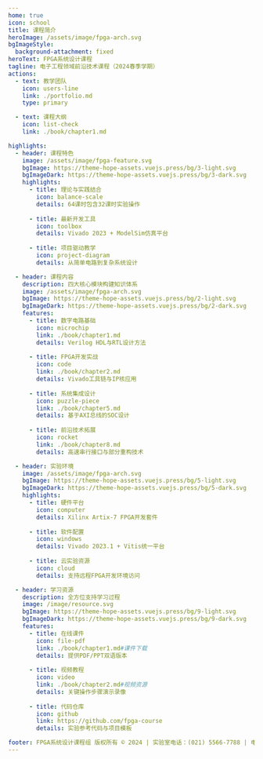```yaml
---
home: true
icon: school
title: 课程简介
heroImage: /assets/image/fpga-arch.svg
bgImageStyle:
  background-attachment: fixed
heroText: FPGA系统设计课程
tagline: 电子工程领域前沿技术课程（2024春季学期）
actions:
  - text: 教学团队
    icon: users-line
    link: ./portfolio.md
    type: primary

  - text: 课程大纲
    icon: list-check
    link: ./book/chapter1.md

highlights:
  - header: 课程特色
    image: /assets/image/fpga-feature.svg
    bgImage: https://theme-hope-assets.vuejs.press/bg/3-light.svg
    bgImageDark: https://theme-hope-assets.vuejs.press/bg/3-dark.svg
    highlights:
      - title: 理论与实践结合
        icon: balance-scale
        details: 64课时包含32课时实验操作
        
      - title: 最新开发工具
        icon: toolbox
        details: Vivado 2023 + ModelSim仿真平台
        
      - title: 项目驱动教学
        icon: project-diagram
        details: 从简单电路到复杂系统设计

  - header: 课程内容
    description: 四大核心模块构建知识体系
    image: /assets/image/fpga-arch.svg
    bgImage: https://theme-hope-assets.vuejs.press/bg/2-light.svg
    bgImageDark: https://theme-hope-assets.vuejs.press/bg/2-dark.svg
    features:
      - title: 数字电路基础
        icon: microchip
        link: ./book/chapter1.md
        details: Verilog HDL与RTL设计方法
        
      - title: FPGA开发实战
        icon: code
        link: ./book/chapter2.md
        details: Vivado工具链与IP核应用
        
      - title: 系统集成设计
        icon: puzzle-piece
        link: ./book/chapter5.md
        details: 基于AXI总线的SOC设计
        
      - title: 前沿技术拓展
        icon: rocket
        link: ./book/chapter8.md
        details: 高速串行接口与部分重构技术

  - header: 实验环境
    image: /assets/image/fpga-arch.svg
    bgImage: https://theme-hope-assets.vuejs.press/bg/5-light.svg
    bgImageDark: https://theme-hope-assets.vuejs.press/bg/5-dark.svg
    highlights:
      - title: 硬件平台
        icon: computer
        details: Xilinx Artix-7 FPGA开发套件
        
      - title: 软件配置
        icon: windows
        details: Vivado 2023.1 + Vitis统一平台
        
      - title: 云实验资源
        icon: cloud
        details: 支持远程FPGA开发环境访问

  - header: 学习资源
    description: 全方位支持学习过程
    image: /image/resource.svg
    bgImage: https://theme-hope-assets.vuejs.press/bg/9-light.svg
    bgImageDark: https://theme-hope-assets.vuejs.press/bg/9-dark.svg
    features:
      - title: 在线课件
        icon: file-pdf
        link: ./book/chapter1.md#课件下载
        details: 提供PDF/PPT双语版本
        
      - title: 视频教程
        icon: video
        link: ./book/chapter2.md#视频资源
        details: 关键操作步骤演示录像
        
      - title: 代码仓库
        icon: github
        link: https://github.com/fpga-course
        details: 实验参考代码与项目模板

footer: FPGA系统设计课程组 版权所有 © 2024 | 实验室电话：(021) 5566-7788 | 电子邮箱：fpga_lab@university.edu.cn
---
```

